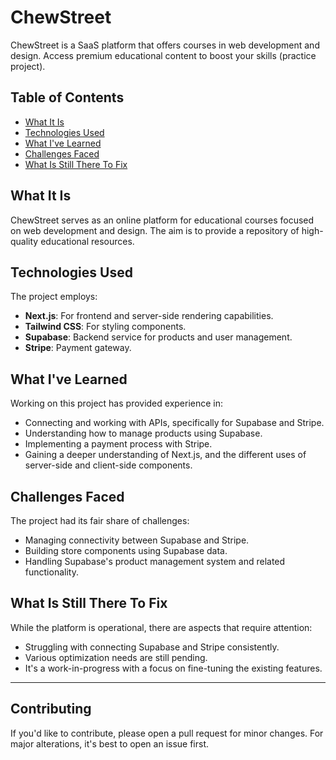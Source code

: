 # ChewStreet

ChewStreet is a SaaS platform that offers courses in web development and design. Access premium educational content to boost your skills (practice project).

## Table of Contents

- [What It Is](#what-it-is)
- [Technologies Used](#technologies-used)
- [What I've Learned](#what-ive-learned)
- [Challenges Faced](#challenges-faced)
- [What Is Still There To Fix](#what-is-still-there-to-fix)

## What It Is

ChewStreet serves as an online platform for educational courses focused on web development and design. The aim is to provide a repository of high-quality educational resources.

## Technologies Used

The project employs:

- **Next.js**: For frontend and server-side rendering capabilities.
- **Tailwind CSS**: For styling components.
- **Supabase**: Backend service for products and user management.
- **Stripe**: Payment gateway.

## What I've Learned

Working on this project has provided experience in:

- Connecting and working with APIs, specifically for Supabase and Stripe.
- Understanding how to manage products using Supabase.
- Implementing a payment process with Stripe.
- Gaining a deeper understanding of Next.js, and the different uses of server-side and client-side components.

## Challenges Faced

The project had its fair share of challenges:

- Managing connectivity between Supabase and Stripe.
- Building store components using Supabase data.
- Handling Supabase's product management system and related functionality.

## What Is Still There To Fix

While the platform is operational, there are aspects that require attention:

- Struggling with connecting Supabase and Stripe consistently.
- Various optimization needs are still pending.
- It's a work-in-progress with a focus on fine-tuning the existing features.

---

## Contributing

If you'd like to contribute, please open a pull request for minor changes. For major alterations, it's best to open an issue first.
